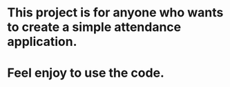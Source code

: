 # This project is for anyone who wants to create a simple attendance application.
# Feel enjoy to use the code.
